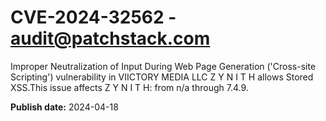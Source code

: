 # CVE-2024-32562 - audit@patchstack.com

Improper Neutralization of Input During Web Page Generation ('Cross-site Scripting') vulnerability in VIICTORY MEDIA LLC Z Y N I T H allows Stored XSS.This issue affects Z Y N I T H: from n/a through 7.4.9.



**Publish date:** 2024-04-18

